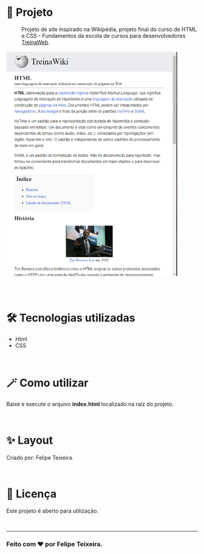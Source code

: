 <h1>🚀 Projeto</h1>
<dd>Projeto de site inspirado na Wikipédia, projeto final do curso de HTML e CSS - Fundamentos da escola de cursos para desenvolvedores <a href="https://www.treinaweb.com.br/">TreinaWeb</a>.</dd>
<br>

<img width="450px" src="/src/img/preview.png"/>

<br><br>

<h1>🛠️ Tecnologias utilizadas</h1>
<ul>
    <li>Html</li>
    <li>CSS</li>
</ul>
<br>

<h1>🪄 Como utilizar</h1>
<p>Baixe e execute o arquivo <strong>index.html</strong> localizado na raíz do projeto.</p>
<br>

<h1>✨ Layout</h1>
<p>Criado por: <a url="https://github.com/felipeteixeirams/" target="_blank">Felipe Teixeira</a>.</p>
<br>

<h1>📃 Licença</h1>
<p>Este projeto é aberto para utilização.</p>
<br>
<hr>
<h3>Feito com ❤️ por <a url="https://www.instagram.com/felipeetex" target="_blank">Felipe Teixeira</a>.</h3>

